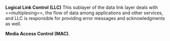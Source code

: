 **Logical Link Control (LLC)**
This sublayer of the data link layer deals with ==multiplexing==, the flow of data among applications and other services, and LLC is responsible for providing error messages and acknowledgments as well. 

**Media Access Control (MAC)**. 
